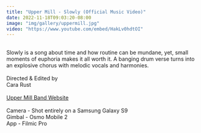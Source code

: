 ```yaml
---
title: "Upper Mill - Slowly (Official Music Video)"
date: 2022-11-18T09:03:20-08:00
image: "img/gallery/uppermill.jpg"
video: "https://www.youtube.com/embed/HakLv0hdtOI"
---
```


\
Slowly is a song about time and how routine can be mundane, yet, small moments of euphoria makes it all worth it. A banging drum verse turns into an explosive chorus with melodic vocals and harmonies.
\
\
Directed & Edited by
\
Cara Rust
\
\
<a href="http://theuppermillband.com/" target="_blank">Upper Mill Band Website</a>
\
\
Camera - Shot entirely on a Samsung Galaxy S9
\
Gimbal -  Osmo Mobile 2
\
App - Filmic Pro